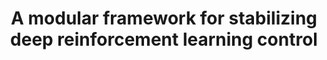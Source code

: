 ---
layout: "publication"
title: "A modular framework for stabilizing deep reinforcement learning control"
type: "conference"
order: 179
year: 2023
authors: "Nathan P. Lawrence, Philip D. Loewen, Shuyuan Wang, Michael G. Forbes, R. Bhushan Gopaluni"
journal: "In Proceedings of the 22nd IFAC World Congress (To Appear)"
pdf: "2023C4_lawrence_ifac.pdf"
thumbnail: "2023C4_lawrence_ifac.png"
image: "/assets/thumbnails/2023C4_lawrence_ifac.png"
thumbnail_caption: "Fig. 1: A stable nonlinear parameter Q interacts with its environment; collected input-output trajectories are used to construct a Hankel matrix. These ingredients yield an equivalent realization of the Youla-Kuˇcera parameterization."
description: "We propose a framework for the design of feedback controllers that combines the optimization-driven and model-free advantages of deep reinforcement learning with the stability guarantees provided by using the Youla-Kuˇcera parameterization to define the search domain. Recent advances in behavioral systems allow us to construct a data-driven internal model; this enables an alternative realization of the Youla-Kuˇcera parameterization based entirely on input-output exploration data. Using a neural network to express a parameterized set of nonlinear stable operators enables seamless integration with standard deep learning libraries. We demonstrate the approach on a realistic simulation of a two-tank system."
---